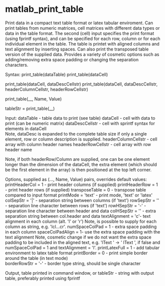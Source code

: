 matlab_print_table
==================
Print data in a compact text table format or latex tabular enviroment. 
Can print tables from numeric matrices, cell matrices with different data types or data in the table format.
The second (cell) input specifies the print format (using fprintf syntax), and can be specified for each row, column or for each individual element in the table.
The table is printet with aligned columns and text alignment by inserting spaces. 
Can also print the transposed table version of the supplied data.
Provides a variety of cosmetic options such as adding/removing extra space padding or changing the separation characters.

Syntax:
print_table(dataTable)
print_table(dataCell)

print_table(dataCell, dataDescCellstr)
print_table(dataCell, dataDescCellstr, headerColumnCellstr, headerRowCellstr)

print_table(__, Name, Value)

tableStr = print_table(__)

Input:
dataTable            - table data to print (see table)
dataCell             - cell with data to print (can be numeric matrix)
dataDescCellstr      - cell with sprintf syntax for elements in dataCell       
   Note, dataDesc is expanded to the complete table
   size if only a single element, row or column
   description is supplied. 
headerColumnCellstr  - cell array with column header names
headerRowCellstr     - cell array with row header name

Note, if both headerRow/Column are supplied, one can be one element longer
than the dimension of the dataCell, the extra element (which should be the
first element in the array) is then positioned at the top left corner.

Options, supplied as (..., Name, Value) pairs, overrides default values:
printHeaderCol = 1  - print header columns (if supplied)
printHeaderRow = 1  - print header rows (if supplied)
transposeTable = 0  - transpose table compared to input format
printMode = 'text'  - print mode, 'text' or 'latex'
colSepStr = '|'     - separation string between columns (if 'text')
rowSepStr = ''      - separation line character between rows (if 'text')
rowHSepStr = '-'    - separation line character between header and data
colHSepStr = ''     - extra separation string between col.header and data
textAlignment  = 'c'- text alignment in each column (alt. 'l' or 'r')
  Note, is possible to supply for each column as string, e.g. 'lcl...cr'.
numSpaceColPad = 1  - extra space padding in each column 
spaceColPadAlign = 1- use the extra space padding with the text alignment
  Note, cosmetic change if we do not want the extra space padding to be
  included in the aligned text, e.g. 'lText   ' -> ' lText  ', if false
and numSpaceColPad = 1 and textAlignment = 'l'.
printLatexFull = 1  - add tabular environment to latex table format
printBorder = 0     - print simple border around the table (in text mode)   
borderRowStr = '-'  - border type string, should be single character

Output, table printed in command window, or 
tableStr  - string with output table, preferably printed using fprintf
